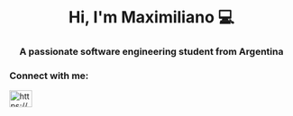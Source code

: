 <h1 align="center">Hi, I'm Maximiliano 💻</h1>
<h3 align="center">A passionate software engineering student from Argentina</h3>


<h3 align="left">Connect with me:</h3>
<p align="left">
<a href="https://linkedin.com/in/https://www.linkedin.com/in/maximiliano-rivero-zuin/" target="blank"><img align="center" src="https://raw.githubusercontent.com/rahuldkjain/github-profile-readme-generator/master/src/images/icons/Social/linked-in-alt.svg" alt="https://www.linkedin.com/in/maximiliano-rivero-zuin/" height="30" width="40" /></a>
</p>


